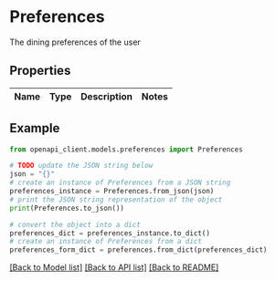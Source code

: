 # Preferences

The dining preferences of the user

## Properties

Name | Type | Description | Notes
------------ | ------------- | ------------- | -------------

## Example

```python
from openapi_client.models.preferences import Preferences

# TODO update the JSON string below
json = "{}"
# create an instance of Preferences from a JSON string
preferences_instance = Preferences.from_json(json)
# print the JSON string representation of the object
print(Preferences.to_json())

# convert the object into a dict
preferences_dict = preferences_instance.to_dict()
# create an instance of Preferences from a dict
preferences_form_dict = preferences.from_dict(preferences_dict)
```
[[Back to Model list]](../README.md#documentation-for-models) [[Back to API list]](../README.md#documentation-for-api-endpoints) [[Back to README]](../README.md)


